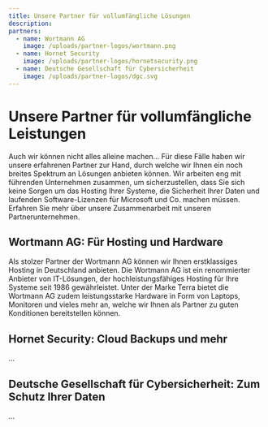 ```yaml
---
title: Unsere Partner für vollumfängliche Lösungen
description: 
partners:
  - name: Wortmann AG
    image: /uploads/partner-logos/wortmann.png
  - name: Hornet Security
    image: /uploads/partner-logos/hornetsecurity.png
  - name: Deutsche Gesellschaft für Cybersicherheit
    image: /uploads/partner-logos/dgc.svg
---
```


# Unsere Partner für vollumfängliche Leistungen
Auch wir können nicht alles alleine machen... Für diese Fälle haben wir unsere erfahrenen Partner zur Hand, durch welche wir Ihnen ein noch breites Spektrum an Lösungen anbieten können. Wir arbeiten eng mit führenden Unternehmen zusammen, um sicherzustellen, dass Sie sich keine Sorgen um das Hosting Ihrer Systeme, die Sicherheit Ihrer Daten und laufenden Software-Lizenzen für Microsoft und Co. machen müssen. Erfahren Sie mehr über unsere Zusammenarbeit mit unseren Partnerunternehmen.

## **Wortmann AG**: Für Hosting und Hardware
Als stolzer Partner der Wortmann AG können wir Ihnen erstklassiges Hosting in Deutschland anbieten. Die Wortmann AG ist ein renommierter Anbieter von IT-Lösungen, der hochleistungsfähiges Hosting für Ihre Systeme seit 1986 gewährleistet. Unter der Marke Terra bietet die Wortmann AG zudem leistungsstarke Hardware in Form von Laptops, Monitoren und vieles mehr an, welche wir Ihnen als Partner zu guten Konditionen bereitstellen können.

## **Hornet Security**: Cloud Backups und mehr
...

## **Deutsche Gesellschaft für Cybersicherheit**: Zum Schutz Ihrer Daten
...